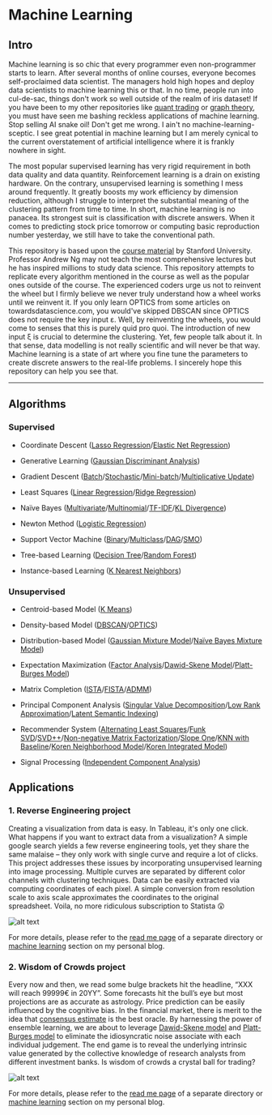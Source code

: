 # Machine Learning

## Intro

Machine learning is so chic that every programmer even non-programmer starts to learn. After several months of online courses, everyone becomes self-proclaimed data scientist. The managers hold high hopes and deploy data scientists to machine learning this or that. In no time, people run into cul-de-sac, things don't work so well outside of the realm of iris dataset! If you have been to my other repositories like <a href=https://github.com/je-suis-tm/quant-trading>quant trading</a> or <a href=https://github.com/je-suis-tm/graph-theory>graph theory</a>, you must have seen me bashing reckless applications of machine learning. Stop selling AI snake oil! Don't get me wrong. I ain't no machine-learning-sceptic. I see great potential in machine learning but I am merely cynical to the current overstatement of artificial intelligence where it is frankly nowhere in sight. 

The most popular supervised learning has very rigid requirement in both data quality and data quantity. Reinforcement learning is a drain on existing hardware. On the contrary, unsupervised learning is something I mess around frequently. It greatly boosts my work efficiency by dimension reduction, although I struggle to interpret the substantial meaning of the clustering pattern from time to time. In short, machine learning is no panacea. Its strongest suit is classification with discrete answers. When it comes to predicting stock price tomorrow or computing basic reproduction number yesterday, we still have to take the conventional path. 

This repository is based upon the <a href=http://cs229.stanford.edu/syllabus-fall2020.html>course material</a> by Stanford University. Professor Andrew Ng may not teach the most comprehensive lectures but he has inspired millions to study data science. This repository attempts to replicate every algorithm mentioned in the course as well as the popular ones outside of the course. The experienced coders urge us not to reinvent the wheel but I firmly believe we never truly understand how a wheel works until we reinvent it. If you only learn OPTICS from some articles on towardsdatascience.com, you would've skipped DBSCAN since OPTICS does not require the key input ε. Well, by reinventing the wheels, you would come to senses that this is purely quid pro quoi. The introduction of new input ξ is crucial to determine the clustering. Yet, few people talk about it. In that sense, data modelling is not really scientific and will never be that way. Machine learning is a state of art where you fine tune the parameters to create discrete answers to the real-life problems. I sincerely hope this repository can help you see that.

<hr>

## Algorithms

### Supervised

* Coordinate Descent (<a href=https://github.com/je-suis-tm/machine-learning/blob/master/coordinate%20descent%20for%20elastic%20net.ipynb>Lasso Regression</a>/<a href=https://github.com/je-suis-tm/machine-learning/blob/master/coordinate%20descent%20for%20elastic%20net.ipynb>Elastic Net Regression</a>)

* Generative Learning (<a href=https://github.com/je-suis-tm/machine-learning/blob/master/gaussian%20discriminant%20analysis.ipynb>Gaussian Discriminant Analysis</a>)

* Gradient Descent (<a href=https://github.com/je-suis-tm/machine-learning/blob/master/gradient%20descent.ipynb>Batch</a>/<a href=https://github.com/je-suis-tm/machine-learning/blob/master/gradient%20descent.ipynb>Stochastic</a>/<a href=https://github.com/je-suis-tm/machine-learning/blob/master/gradient%20descent.ipynb>Mini-batch</a>/<a href=https://github.com/je-suis-tm/machine-learning/blob/master/recommender%20system.ipynb>Multiplicative Update</a>)

* Least Squares (<a href=https://github.com/je-suis-tm/machine-learning/blob/master/coordinate%20descent%20for%20elastic%20net.ipynb>Linear Regression</a>/<a href=https://github.com/je-suis-tm/machine-learning/blob/master/coordinate%20descent%20for%20elastic%20net.ipynb>Ridge Regression</a>)

* Naïve Bayes (<a href=https://github.com/je-suis-tm/machine-learning/blob/master/naive%20bayes.ipynb>Multivariate</a>/<a href=https://github.com/je-suis-tm/machine-learning/blob/master/naive%20bayes.ipynb>Multinomial</a>/<a href=https://github.com/je-suis-tm/machine-learning/blob/master/naive%20bayes.ipynb>TF-IDF</a>/<a href=https://github.com/je-suis-tm/machine-learning/blob/master/naive%20bayes.ipynb>KL Divergence</a>)

* Newton Method (<a href=https://github.com/je-suis-tm/machine-learning/blob/master/newton%20method%20for%20logistic%20regression.ipynb>Logistic Regression</a>)

* Support Vector Machine (<a href=https://github.com/je-suis-tm/machine-learning/blob/master/binary%20support%20vector%20machine.ipynb>Binary</a>/<a href=https://github.com/je-suis-tm/machine-learning/blob/master/multiclass%20support%20vector%20machine.ipynb>Multiclass</a>/<a href=https://github.com/je-suis-tm/machine-learning/blob/master/multiclass%20support%20vector%20machine.ipynb>DAG</a>/<a href=https://github.com/je-suis-tm/machine-learning/blob/master/sequential%20minimal%20optimization.ipynb>SMO</a>)

* Tree-based Learning (<a href=https://github.com/je-suis-tm/machine-learning/blob/master/decision%20tree%20and%20random%20forest.ipynb>Decision Tree</a>/<a href=https://github.com/je-suis-tm/machine-learning/blob/master/decision%20tree%20and%20random%20forest.ipynb>Random Forest</a>)

* Instance-based Learning (<a href=https://github.com/je-suis-tm/machine-learning/blob/master/k%20nearest%20neighbors.ipynb>K Nearest Neighbors</a>)

### Unsupervised

* Centroid-based Model (<a href=https://github.com/je-suis-tm/machine-learning/blob/master/k%20means.ipynb>K Means</a>)

* Density-based Model (<a href=https://github.com/je-suis-tm/machine-learning/blob/master/dbscan.ipynb>DBSCAN</a>/<a href=https://github.com/je-suis-tm/machine-learning/blob/master/optics.ipynb>OPTICS</a>)

* Distribution-based Model (<a href=https://github.com/je-suis-tm/machine-learning/blob/master/gaussian%20mixture%20model.ipynb>Gaussian Mixture Model</a>/<a href=https://github.com/je-suis-tm/machine-learning/blob/master/naive%20bayes%20mixture%20model.ipynb>Naïve Bayes Mixture Model</a>)

* Expectation Maximization (<a href=https://github.com/je-suis-tm/machine-learning/blob/master/factor%20analysis.ipynb>Factor Analysis</a>/<a href=https://github.com/je-suis-tm/machine-learning/blob/master/Wisdom%20of%20Crowds%20project/dawid%20skene.ipynb>Dawid-Skene Model</a>/<a href=https://github.com/je-suis-tm/machine-learning/blob/master/Wisdom%20of%20Crowds%20project/platt%20burges.ipynb>Platt-Burges Model</a>)

* Matrix Completion (<a href=https://github.com/je-suis-tm/machine-learning/blob/master/matrix%20completion.ipynb>ISTA</a>/<a href=https://github.com/je-suis-tm/machine-learning/blob/master/matrix%20completion.ipynb>FISTA</a>/<a href=https://github.com/je-suis-tm/machine-learning/blob/master/matrix%20completion.ipynb>ADMM</a>)

* Principal Component Analysis (<a href=https://github.com/je-suis-tm/machine-learning/blob/master/principal%20component%20analysis.ipynb>Singular Value Decomposition</a>/<a href=https://github.com/je-suis-tm/machine-learning/blob/master/principal%20component%20analysis.ipynb>Low Rank Approximation</a>/<a href=https://github.com/je-suis-tm/machine-learning/blob/master/latent%20semantic%20indexing.ipynb>Latent Semantic Indexing</a>)

* Recommender System (<a href=https://github.com/je-suis-tm/machine-learning/blob/master/recommender%20system.ipynb>Alternating Least Squares</a>/<a href=https://github.com/je-suis-tm/machine-learning/blob/master/recommender%20system.ipynb>Funk SVD</a>/<a href=https://github.com/je-suis-tm/machine-learning/blob/master/recommender%20system.ipynb>SVD++</a>/<a href=https://github.com/je-suis-tm/machine-learning/blob/master/recommender%20system.ipynb>Non-negative Matrix Factorization</a>/<a href=https://github.com/je-suis-tm/machine-learning/blob/master/recommender%20system.ipynb>Slope One</a>/<a href=https://github.com/je-suis-tm/machine-learning/blob/master/recommender%20system.ipynb>KNN with Baseline</a>/<a href=https://github.com/je-suis-tm/machine-learning/blob/master/recommender%20system.ipynb>Koren Neighborhood Model</a>/<a href=https://github.com/je-suis-tm/machine-learning/blob/master/recommender%20system.ipynb>Koren Integrated Model</a>)

* Signal Processing (<a href=https://github.com/je-suis-tm/machine-learning/blob/master/independent%20component%20analysis.ipynb>Independent Component Analysis</a>)


## Applications

### 1. Reverse Engineering project

Creating a visualization from data is easy. In Tableau, it's only one click. What happens if you want to extract data from a visualization? A simple google search yields a few reverse engineering tools, yet they share the same malaise – they only work with single curve and require a lot of clicks. This project addresses these issues by incorporating unsupervised learning into image processing. Multiple curves are separated by different color channels with clustering techniques. Data can be easily extracted via computing coordinates of each pixel. A simple conversion from resolution scale to axis scale approximates the coordinates to the original spreadsheet. Voila, no more ridiculous subscription to Statista :astonished:

![alt text](https://github.com/je-suis-tm/machine-learning/blob/master/Reverse%20Engineering%20project/preview/color%20channels%20bar%20elbow%20method.png)

For more details, please refer to the <a href=https://github.com/je-suis-tm/machine-learning/blob/master/Reverse%20Engineering%20project/README.md>read me page</a> of a separate directory or <a href=https://je-suis-tm.github.io/machine-learning/reverse-engineering>machine learning</a> section on my personal blog.
  
### 2. Wisdom of Crowds project

Every now and then, we read some bulge brackets hit the headline, “XXX will reach 99999€ in 20YY”. Some forecasts hit the bull’s eye but most projections are as accurate as astrology. Price prediction can be easily influenced by the cognitive bias. In the financial market, there is merit to the idea that <a href=https://www.investopedia.com/terms/c/consensusestimate.asp>consensus estimate</a> is the best oracle. By harnessing the power of ensemble learning, we are about to leverage <a href=https://github.com/je-suis-tm/machine-learning/blob/master/Wisdom%20of%20Crowds%20project/dawid%20skene.ipynb>Dawid-Skene model</a> and <a href=https://github.com/je-suis-tm/machine-learning/blob/master/Wisdom%20of%20Crowds%20project/platt%20burges.ipynb>Platt-Burges model</a> to eliminate the idiosyncratic noise associate with each individual judgement. The end game is to reveal the underlying intrinsic value generated by the collective knowledge of research analysts from different investment banks. Is wisdom of crowds a crystal ball for trading? 

![alt text](https://github.com/je-suis-tm/machine-learning/blob/master/Wisdom%20of%20Crowds%20project/preview/y1%20forecast%20bias.png)

For more details, please refer to the <a href=https://github.com/je-suis-tm/machine-learning/blob/master/Wisdom%20of%20Crowds%20project/README.md>read me page</a> of a separate directory or <a href=https://je-suis-tm.github.io/machine-learning/wisdom-of-crowds>machine learning</a> section on my personal blog.

